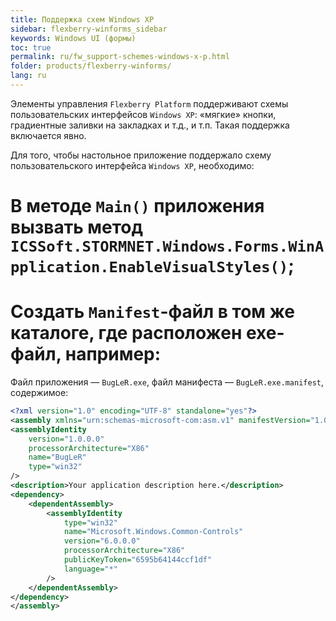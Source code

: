 ```yaml
---
title: Поддержка схем Windows XP
sidebar: flexberry-winforms_sidebar
keywords: Windows UI (формы)
toc: true
permalink: ru/fw_support-schemes-windows-x-p.html
folder: products/flexberry-winforms/
lang: ru
---
```


Элементы управления `Flexberry Platform` поддерживают схемы пользовательских интерфейсов `Windows XP`: «мягкие» кнопки, градиентные заливки на закладках и т.д., и т.п. Такая поддержка включается явно.


Для того, чтобы настольное приложение поддержало схему пользовательского интерфейса `Windows XP`, необходимо:
# В методе `Main()` приложения вызвать метод `ICSSoft.STORMNET.Windows.Forms.WinApplication.EnableVisualStyles()`;
# Создать `Manifest`-файл в том же каталоге, где расположен exe-файл, например:

Файл приложения — `BugLeR.exe`, файл манифеста — `BugLeR.exe.manifest`, содержимое:

```xml
<?xml version="1.0" encoding="UTF-8" standalone="yes"?>
<assembly xmlns="urn:schemas-microsoft-com:asm.v1" manifestVersion="1.0">
<assemblyIdentity
    version="1.0.0.0"
    processorArchitecture="X86"
    name="BugLeR"
    type="win32"
/>
<description>Your application description here.</description>
<dependency>
    <dependentAssembly>
        <assemblyIdentity
            type="win32"
            name="Microsoft.Windows.Common-Controls"
            version="6.0.0.0"
            processorArchitecture="X86"
            publicKeyToken="6595b64144ccf1df"
            language="*"
        />
    </dependentAssembly>
</dependency>
</assembly>
```